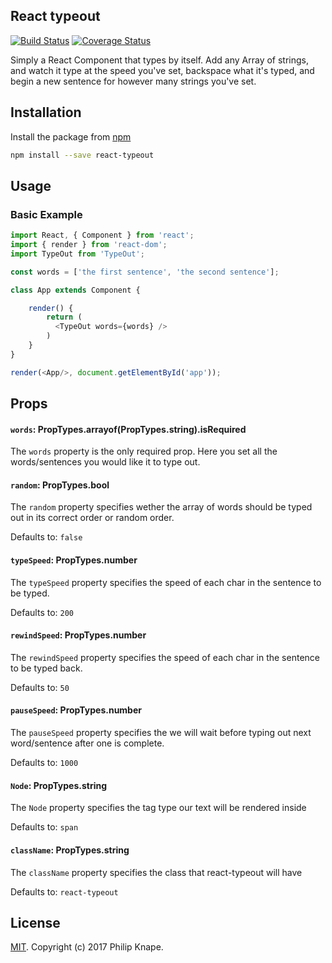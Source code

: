 
## React typeout

[![Build Status](https://travis-ci.org/Knape/react-typeout.svg?branch=master)](https://travis-ci.org/Knape/react-typeout)
[![Coverage Status](https://coveralls.io/repos/github/Knape/react-typeout/badge.svg?branch=master)](https://coveralls.io/github/Knape/react-typeout?branch=master)

Simply a React Component that types by itself. Add any Array of strings, and watch it type at the speed you've set, backspace what it's typed, and begin a new sentence for however many strings you've set.

## Installation

Install the package from [npm](https://npmjs.com/release)

```bash
npm install --save react-typeout
```

## Usage

### Basic Example

```js
import React, { Component } from 'react';
import { render } from 'react-dom';
import TypeOut from 'TypeOut';

const words = ['the first sentence', 'the second sentence'];

class App extends Component {

    render() {
        return (
          <TypeOut words={words} />
        )
    }
}

render(<App/>, document.getElementById('app'));

```

## Props

#### `words`: PropTypes.arrayof(PropTypes.string).isRequired

The `words` property is the only required prop. Here you set all the words/sentences you would like it to type out.


#### `random`: PropTypes.bool
The `random` property specifies wether the array of words should be typed out in its correct order or random order.

Defaults to: `false`


#### `typeSpeed`: PropTypes.number
The `typeSpeed` property specifies the speed of each char in the sentence to be typed.

Defaults to: `200`


#### `rewindSpeed`: PropTypes.number
The `rewindSpeed` property specifies the speed of each char in the sentence to be typed back.

Defaults to: `50`


#### `pauseSpeed`: PropTypes.number
The `pauseSpeed` property specifies the we will wait before typing out next word/sentence after one is complete.

Defaults to: `1000`


#### `Node`: PropTypes.string
The `Node` property specifies the tag type our text will be rendered inside

Defaults to: `span`


#### `className`: PropTypes.string
The `className` property specifies the class that react-typeout will have

Defaults to: `react-typeout`

## License

[MIT](LICENSE). Copyright (c) 2017 Philip Knape.
